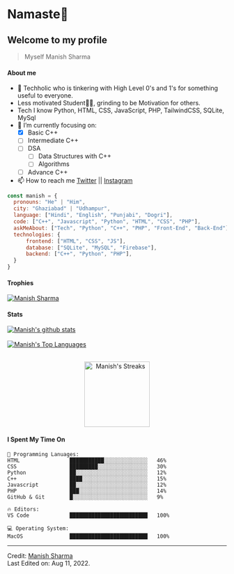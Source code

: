 # Namaste🙏

## Welcome to my profile

> Myself Manish Sharma
#### About me
- 👀 Techholic who is tinkering with High Level 0's and 1's for something useful to everyone.
- Less motivated Student🧑‍🏫, grinding to be Motivation for others.
- Tech I know Python, HTML, CSS, JavaScript, PHP, TailwindCSS, SQLite, MySql
- 🌱 I’m currently focusing on:
     - [x] Basic C++
     - [ ] Intermediate C++
     - [ ] DSA
         - [ ] Data Structures with C++
         - [ ] Algorithms
     - [ ] Advance C++
- 📫 How to reach me [Twitter](https://twitter.com/manishbadgotra) || [Instagram](https://instagram.com/manish_badgotra)

```javascript
const manish = {
  pronouns: "He" | "Him",
  city: "Ghaziabad" | "Udhampur",
  language: ["Hindi", "English", "Punjabi", "Dogri"],
  code: ["C++", "Javascript", "Python", "HTML", "CSS", "PHP"],
  askMeAbout: ["Tech", "Python", "C++", "PHP", "Front-End", "Back-End"],
  technologies: {
      frontend: ["HTML", "CSS", "JS"],
      database: ["SQLite", "MySQL", "Firebase"],
      backend: ["C++", "Python", "PHP"],
  }
}
```
#### Trophies

<p align="left"> <a href="https://github.com/github-profile-trophy"><img src="https://github-profile-trophy.vercel.app/?username=ManishBadgotra&row=2&column=6&theme=onedark&column=8&no-frame=false&no-bg=false" alt="Manish Sharma"></a></p>

#### Stats
<a href="https://github.com/github-readme-stats">
  <img align="center" src="https://github-readme-stats.vercel.app/api?username=ManishBadgotra&show_icons=true&include_all_commits=true&theme=onedark" alt="Manish's github stats" />
</a>
<br />
<br />
<a href="https://github.com/github-readme-stats">
  <img align="center" src="https://github-readme-stats.vercel.app/api/top-langs/?username=ManishBadgotra&layout=compact&theme=onedark" alt="Manish's Top Languages"/>
</a>
<br />
<br />
<p align="center">
  <img align="center" height="150em" src="https://github-readme-streak-stats.herokuapp.com/?user=ManishBadgotra&theme=onedark" alt="Manish's Streaks" />
</p>

#### I Spent My Time On
```text
💬 Programming Lanuages:
HTML                ███████████░░░░░░░░░░░░░░   46% 
CSS                 █████████░░░░░░░░░░░░░░░░   30% 
Python              ██░░░░░░░░░░░░░░░░░░░░░░░   12% 
C++                 ████░░░░░░░░░░░░░░░░░░░░░   15% 
Javascript          ██░░░░░░░░░░░░░░░░░░░░░░░   12% 
PHP                 ███░░░░░░░░░░░░░░░░░░░░░░   14% 
GitHub & Git        █░░░░░░░░░░░░░░░░░░░░░░░░   9%

🔥 Editors:
VS Code             █████████████████████████   100% 

💻 Operating System:
MacOS               █████████████████████████   100%
```
------
Credit: [Manish Sharma](https://github.com/ManishBadgotra)
<br />
Last Edited on: Aug 11, 2022.
